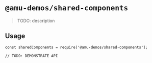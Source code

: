 # `@amu-demos/shared-components`

> TODO: description

## Usage

```
const sharedComponents = require('@amu-demos/shared-components');

// TODO: DEMONSTRATE API
```
